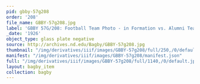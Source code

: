 ```yaml
---
pid: gbby-57g208
order: '208'
file_name: GBBY-57g208.jpg
label: 'GBBY 57G/208: Football Team Photo - in Formation vs. Alumni Team - 1926'
_date: '1926'
object_type: glass plate negative
source: http://archives.nd.edu/Bagby/GBBY-57g208.jpg
thumbnail: "/img/derivatives/iiif/images/GBBY-57g208/full/250,/0/default.jpg"
manifest: "/img/derivatives/iiif/images/GBBY-57g208/manifest.json"
full: "/img/derivatives/iiif/images/GBBY-57g208/full/1140,/0/default.jpg"
layout: bagby_item
collection: bagby
---
```

